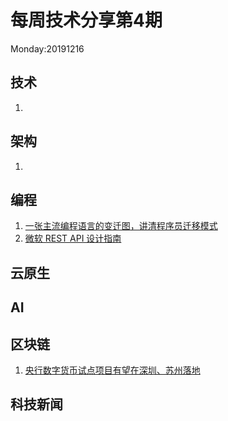 # 每周技术分享第4期
Monday:20191216

## 技术
1. 


## 架构
1. 

## 编程
1. [一张主流编程语言的变迁图，讲清程序员迁移模式](https://www.infoq.cn/article/7eYwX_3Ap7DRb5LedzUp)  
2. [微软 REST API 设计指南](https://github.com/microsoft/api-guidelines/blob/master/Guidelines.md)
  
## 云原生


## AI


## 区块链
1. [央行数字货币试点项目有望在深圳、苏州落地](https://www.infoq.cn/article/WAdW7lBPdOXXQUdmkBzw)

## 科技新闻





